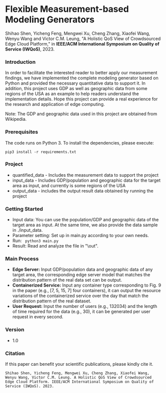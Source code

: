 # Flexible Measurement-based Modeling Generators

Shihao Shen, Yicheng Feng, Mengwei Xu, Cheng Zhang, Xiaofei Wang, Wenyu Wang and Victor C.M. Leung, "A Holistic QoS View of Crowdsourced Edge Cloud Platform," in **IEEE/ACM International Symposium on Quality of Service (IWQoS)**, 2023.

### Introduction

In order to facilitate the interested reader to better apply our measurement findings, we have implemented the complete modeling generator based on Python and provided the necessary quantitative data to support it. In addition, this project uses GDP as well as geographic data from some regions of the USA as an example to help readers understand the implementation details. Hope this project can provide a real experience for the research and application of edge computing.


Note: The GDP and geographic data used in this project are obtained from Wikipedia.

### Prerequisites

The code runs on Python 3. To install the dependencies, please execute:

```
pip3 install -r requirements.txt
```

### Project

- quantified_data - Includes the measurement data to support the project
- input_data - Includes GDP/population and geographic data for the target area as input, and currently is some regions of the USA
- output_data - includes the output result data obtained by running the project

### Getting Started

* Input data: You can use the population/GDP and geographic data of the target area as input. At the same time, we also provide the data sample in ./input_data.
* Parameter setting: Set up in main.py according to your own needs.
* Run:  ` python3 main.py`
* Result: Read and analyze the file in "\out".

### Main Process

* **Edge Server:** Input GDP/population data and geographic data of any target area, the corresponding edge server model that matches the distribution pattern of the real data set can be output.
* **Containerized Service:** Input any container type corresponding to Fig. 9 in the paper (e.g., [7, 5, 15, 7] four containers), it can output the resource variations of the containerized service over the day that match the distribution pattern of the real dataset.
* **User Request:** Input the number of users (e.g., 132034) and the length of time required for the data (e.g., 30), it can be generated per user request in every second.

### Version
* 1.0

### Citation

If this paper can benefit your scientific publications, please kindly cite it.

```
Shihao Shen, Yicheng Feng, Mengwei Xu, Cheng Zhang, Xiaofei Wang, Wenyu Wang, Victor C.M. Leung. A Holistic QoS View of Crowdsourced Edge Cloud Platform. IEEE/ACM International Symposium on Quality of Service (IWQoS). 2023.
```

